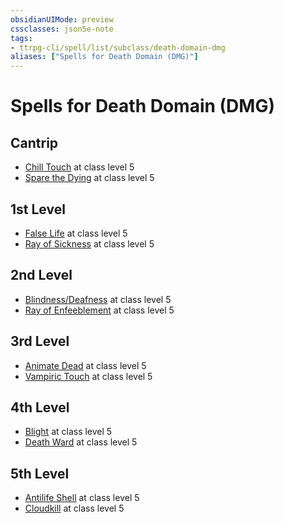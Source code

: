 ```yaml
---
obsidianUIMode: preview
cssclasses: json5e-note
tags:
- ttrpg-cli/spell/list/subclass/death-domain-dmg
aliases: ["Spells for Death Domain (DMG)"]
---
```

# Spells for Death Domain (DMG)

## Cantrip

- [Chill Touch](3-Mechanics/CLI/spells/chill-touch.md "PHB") at class level 5
- [Spare the Dying](3-Mechanics/CLI/spells/spare-the-dying.md "PHB") at class level 5

## 1st Level

- [False Life](3-Mechanics/CLI/spells/false-life.md "PHB") at class level 5
- [Ray of Sickness](3-Mechanics/CLI/spells/ray-of-sickness.md "PHB") at class level 5

## 2nd Level

- [Blindness/Deafness](3-Mechanics/CLI/spells/blindness-deafness.md "PHB") at class level 5
- [Ray of Enfeeblement](3-Mechanics/CLI/spells/ray-of-enfeeblement.md "PHB") at class level 5

## 3rd Level

- [Animate Dead](3-Mechanics/CLI/spells/animate-dead.md "PHB") at class level 5
- [Vampiric Touch](3-Mechanics/CLI/spells/vampiric-touch.md "PHB") at class level 5

## 4th Level

- [Blight](3-Mechanics/CLI/spells/blight.md "PHB") at class level 5
- [Death Ward](3-Mechanics/CLI/spells/death-ward.md "PHB") at class level 5

## 5th Level

- [Antilife Shell](3-Mechanics/CLI/spells/antilife-shell.md "PHB") at class level 5
- [Cloudkill](3-Mechanics/CLI/spells/cloudkill.md "PHB") at class level 5
